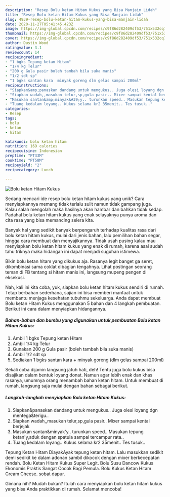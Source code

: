 ```yaml
---
description: "Resep Bolu ketan Hitam Kukus yang Bisa Manjain Lidah"
title: "Resep Bolu ketan Hitam Kukus yang Bisa Manjain Lidah"
slug: 4939-resep-bolu-ketan-hitam-kukus-yang-bisa-manjain-lidah
date: 2020-11-27T05:41:45.423Z
image: https://img-global.cpcdn.com/recipes/c9f86d282409df53/751x532cq70/bolu-ketan-hitam-kukus-foto-resep-utama.jpg
thumbnail: https://img-global.cpcdn.com/recipes/c9f86d282409df53/751x532cq70/bolu-ketan-hitam-kukus-foto-resep-utama.jpg
cover: https://img-global.cpcdn.com/recipes/c9f86d282409df53/751x532cq70/bolu-ketan-hitam-kukus-foto-resep-utama.jpg
author: Dustin Wood
ratingvalue: 3.1
reviewcount: 14
recipeingredient:
- "1 bgks Tepung ketan Hitam"
- "1/4 kg Telur"
- "200 g Gula pasir boleh tambah bila suka manis"
- "1/2 sdt sp"
- "1 bgks santan kara  minyak goreng dlm gelas sampai 200ml"
recipeinstructions:
- "Siapkan&amp;panaskan dandang untuk mengukus.. Juga olesi loyang dgn mentega&amp;terigu.."
- "Siapkan wadah,,masukan telur,sp,gula pasir.. Mixer sampai kental berjejak"
- "Masukan santan&amp;minyak&#39;y.. turunkan speed.. Masukan tepung ketan&#39;y,aduk dengan spatula sampai tercampur rata.."
- "Tuang kedalam loyang.. Kukus selama kr2 35menit.. Tes tusuk.."
categories:
- Resep
tags:
- bolu
- ketan
- hitam

katakunci: bolu ketan hitam 
nutrition: 169 calories
recipecuisine: Indonesian
preptime: "PT33M"
cooktime: "PT58M"
recipeyield: "2"
recipecategory: Lunch

---
```



![Bolu ketan Hitam Kukus](https://img-global.cpcdn.com/recipes/c9f86d282409df53/751x532cq70/bolu-ketan-hitam-kukus-foto-resep-utama.jpg)

Sedang mencari ide resep bolu ketan hitam kukus yang unik? Cara menyiapkannya memang tidak terlalu sulit namun tidak gampang juga. Kalau salah mengolah maka hasilnya akan hambar dan bahkan tidak sedap. Padahal bolu ketan hitam kukus yang enak selayaknya punya aroma dan cita rasa yang bisa memancing selera kita.

Banyak hal yang sedikit banyak berpengaruh terhadap kualitas rasa dari bolu ketan hitam kukus, mulai dari jenis bahan, lalu pemilihan bahan segar, hingga cara membuat dan menyajikannya. Tidak usah pusing kalau mau menyiapkan bolu ketan hitam kukus yang enak di rumah, karena asal sudah tahu triknya maka hidangan ini dapat menjadi suguhan istimewa.

Bikin bolu ketan hitam yang dikukus aja. Rasanya legit banget ga seret, dikombinasi sama coklat dibagian tengahnya. Lihat postingan seorang teman di FB tentang si hitam manis ini, langsung mupeng pengen di eksekusi.


Nah, kali ini kita coba, yuk, siapkan bolu ketan hitam kukus sendiri di rumah. Tetap berbahan sederhana, sajian ini bisa memberi manfaat untuk membantu menjaga kesehatan tubuhmu sekeluarga. Anda dapat membuat Bolu ketan Hitam Kukus menggunakan 5 bahan dan 4 langkah pembuatan. Berikut ini cara dalam menyiapkan hidangannya.

<!--inarticleads1-->

##### Bahan-bahan dan bumbu yang digunakan untuk pembuatan Bolu ketan Hitam Kukus:

1. Ambil 1 bgks Tepung ketan Hitam
1. Ambil 1/4 kg Telur
1. Gunakan 200 g Gula pasir (boleh tambah bila suka manis)
1. Ambil 1/2 sdt sp
1. Sediakan 1 bgks santan kara + minyak goreng (dlm gelas sampai 200ml)


Sekali coba dijamin langsung jatuh hati, deh! Tentu juga bolu kukus bisa disajikan dalam bentuk loyang donat. Namun agar lebih enak dan khas rasanya, umumnya orang menambah bahan ketan hitam. Untuk membuat di rumah, langsung saja mulai dengan bahan sebagai berikut. 

<!--inarticleads2-->

##### Langkah-langkah menyiapkan Bolu ketan Hitam Kukus:

1. Siapkan&amp;panaskan dandang untuk mengukus.. Juga olesi loyang dgn mentega&amp;terigu..
1. Siapkan wadah,,masukan telur,sp,gula pasir.. Mixer sampai kental berjejak
1. Masukan santan&amp;minyak&#39;y.. turunkan speed.. Masukan tepung ketan&#39;y,aduk dengan spatula sampai tercampur rata..
1. Tuang kedalam loyang.. Kukus selama kr2 35menit.. Tes tusuk..


Tepung Ketan Hitam DiayakAyak tepung ketan hitam. Lalu masukkan sedikit demi sedikit ke dalam adonan sambil dikocok dengan mixer berkecepatan rendah. Bolu Ketan Hitam Kukus Super Legit. Bolu Susu Dancow Kukus Ekonomis Praktis Sangat Cocok Bagi Pemula. Bolu Kukus Ketan Hitam Cream Cheese. sobat dapur. 

Gimana nih? Mudah bukan? Itulah cara menyiapkan bolu ketan hitam kukus yang bisa Anda praktikkan di rumah. Selamat mencoba!
